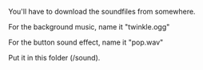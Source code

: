 You'll have to download the soundfiles from somewhere.

For the background music, name it "twinkle.ogg"

For the button sound effect, name it "pop.wav"

Put it in this folder (/sound).